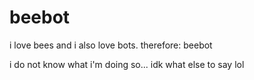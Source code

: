 # beebot
i love bees and i also love bots. therefore: beebot

i do not know what i'm doing so... idk what else to say lol
